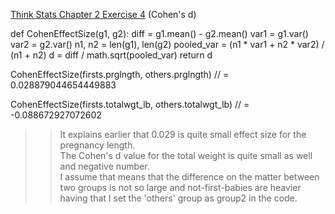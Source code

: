 [Think Stats Chapter 2 Exercise 4](http://greenteapress.com/thinkstats2/html/thinkstats2003.html#toc24) (Cohen's d)

def CohenEffectSize(g1, g2):
	diff = g1.mean() - g2.mean()
	var1 = g1.var()
	var2 = g2.var()
	n1, n2 = len(g1), len(g2)
	pooled_var = (n1 * var1 + n2 * var2) / (n1 + n2)
	d = diff / math.sqrt(pooled_var)
	return d 

CohenEffectSize(firsts.prglngth, others.prglngth)
// = 0.028879044654449883 
  
CohenEffectSize(firsts.totalwgt_lb, others.totalwgt_lb)
// = -0.088672927072602 

>> It explains earlier that 0.029 is quite small effect size for the pregnancy length.  
>> The Cohen's d value for the total weight is quite small as well and negative number.  
>> I assume that means that the difference on the matter between two groups is not so large and not-first-babies are heavier having that I set the 'others' group as group2 in the code.
